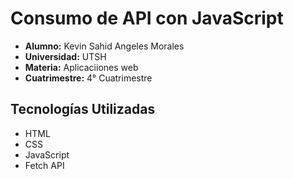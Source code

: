 # Consumo de API con JavaScript
- **Alumno:** Kevin Sahid Angeles Morales
- **Universidad:** UTSH
- **Materia:** Aplicaciiones web
- **Cuatrimestre:** 4° Cuatrimestre

## Tecnologías Utilizadas
- HTML
- CSS
- JavaScript
- Fetch API